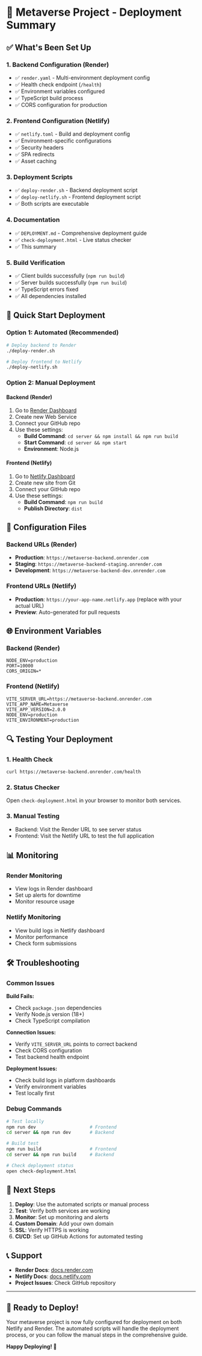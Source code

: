 # 🚀 Metaverse Project - Deployment Summary

## ✅ What's Been Set Up

### 1. **Backend Configuration (Render)**
- ✅ `render.yaml` - Multi-environment deployment config
- ✅ Health check endpoint (`/health`)
- ✅ Environment variables configured
- ✅ TypeScript build process
- ✅ CORS configuration for production

### 2. **Frontend Configuration (Netlify)**
- ✅ `netlify.toml` - Build and deployment config
- ✅ Environment-specific configurations
- ✅ Security headers
- ✅ SPA redirects
- ✅ Asset caching

### 3. **Deployment Scripts**
- ✅ `deploy-render.sh` - Backend deployment script
- ✅ `deploy-netlify.sh` - Frontend deployment script
- ✅ Both scripts are executable

### 4. **Documentation**
- ✅ `DEPLOYMENT.md` - Comprehensive deployment guide
- ✅ `check-deployment.html` - Live status checker
- ✅ This summary

### 5. **Build Verification**
- ✅ Client builds successfully (`npm run build`)
- ✅ Server builds successfully (`npm run build`)
- ✅ TypeScript errors fixed
- ✅ All dependencies installed

## 🎯 Quick Start Deployment

### Option 1: Automated (Recommended)
```bash
# Deploy backend to Render
./deploy-render.sh

# Deploy frontend to Netlify  
./deploy-netlify.sh
```

### Option 2: Manual Deployment

#### Backend (Render)
1. Go to [Render Dashboard](https://dashboard.render.com)
2. Create new Web Service
3. Connect your GitHub repo
4. Use these settings:
   - **Build Command**: `cd server && npm install && npm run build`
   - **Start Command**: `cd server && npm start`
   - **Environment**: Node.js

#### Frontend (Netlify)
1. Go to [Netlify Dashboard](https://app.netlify.com)
2. Create new site from Git
3. Connect your GitHub repo
4. Use these settings:
   - **Build Command**: `npm run build`
   - **Publish Directory**: `dist`

## 🔧 Configuration Files

### Backend URLs (Render)
- **Production**: `https://metaverse-backend.onrender.com`
- **Staging**: `https://metaverse-backend-staging.onrender.com`
- **Development**: `https://metaverse-backend-dev.onrender.com`

### Frontend URLs (Netlify)
- **Production**: `https://your-app-name.netlify.app` (replace with your actual URL)
- **Preview**: Auto-generated for pull requests

## 🌐 Environment Variables

### Backend (Render)
```
NODE_ENV=production
PORT=10000
CORS_ORIGIN=*
```

### Frontend (Netlify)
```
VITE_SERVER_URL=https://metaverse-backend.onrender.com
VITE_APP_NAME=Metaverse
VITE_APP_VERSION=2.0.0
NODE_ENV=production
VITE_ENVIRONMENT=production
```

## 🔍 Testing Your Deployment

### 1. Health Check
```bash
curl https://metaverse-backend.onrender.com/health
```

### 2. Status Checker
Open `check-deployment.html` in your browser to monitor both services.

### 3. Manual Testing
- Backend: Visit the Render URL to see server status
- Frontend: Visit the Netlify URL to test the full application

## 📊 Monitoring

### Render Monitoring
- View logs in Render dashboard
- Set up alerts for downtime
- Monitor resource usage

### Netlify Monitoring  
- View build logs in Netlify dashboard
- Monitor performance
- Check form submissions

## 🛠️ Troubleshooting

### Common Issues

**Build Fails:**
- Check `package.json` dependencies
- Verify Node.js version (18+)
- Check TypeScript compilation

**Connection Issues:**
- Verify `VITE_SERVER_URL` points to correct backend
- Check CORS configuration
- Test backend health endpoint

**Deployment Issues:**
- Check build logs in platform dashboards
- Verify environment variables
- Test locally first

### Debug Commands
```bash
# Test locally
npm run dev                    # Frontend
cd server && npm run dev       # Backend

# Build test
npm run build                  # Frontend
cd server && npm run build     # Backend

# Check deployment status
open check-deployment.html
```

## 🎯 Next Steps

1. **Deploy**: Use the automated scripts or manual process
2. **Test**: Verify both services are working
3. **Monitor**: Set up monitoring and alerts
4. **Custom Domain**: Add your own domain
5. **SSL**: Verify HTTPS is working
6. **CI/CD**: Set up GitHub Actions for automated testing

## 📞 Support

- **Render Docs**: [docs.render.com](https://docs.render.com)
- **Netlify Docs**: [docs.netlify.com](https://docs.netlify.com)
- **Project Issues**: Check GitHub repository

---

## 🚀 Ready to Deploy!

Your metaverse project is now fully configured for deployment on both Netlify and Render. The automated scripts will handle the deployment process, or you can follow the manual steps in the comprehensive guide.

**Happy Deploying! 🎉** 